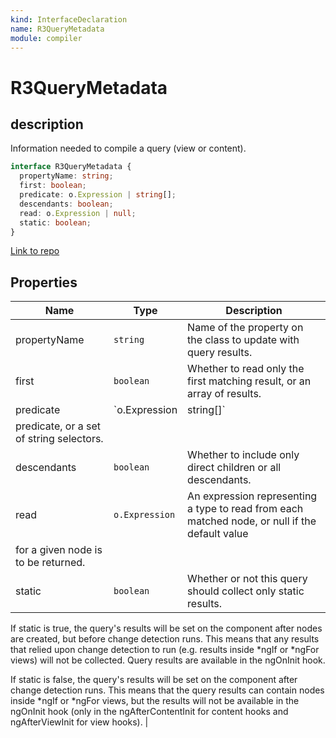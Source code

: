 ```yaml
---
kind: InterfaceDeclaration
name: R3QueryMetadata
module: compiler
---
```


# R3QueryMetadata

## description

Information needed to compile a query (view or content).

```ts
interface R3QueryMetadata {
  propertyName: string;
  first: boolean;
  predicate: o.Expression | string[];
  descendants: boolean;
  read: o.Expression | null;
  static: boolean;
}
```

[Link to repo](https://github.com/timdeschryver/angular/blob/master/packages/compiler/src/render3/view/api.ts#L212-L254)

## Properties

| Name                                     | Type           | Description                                                                                    |
| ---------------------------------------- | -------------- | ---------------------------------------------------------------------------------------------- |
| propertyName                             | `string`       | Name of the property on the class to update with query results.                                |
| first                                    | `boolean`      | Whether to read only the first matching result, or an array of results.                        |
| predicate                                | `o.Expression  | string[]`                                                                                      | Either an expression representing a type or `InjectionToken` for the query |
| predicate, or a set of string selectors. |
| descendants                              | `boolean`      | Whether to include only direct children or all descendants.                                    |
| read                                     | `o.Expression` | An expression representing a type to read from each matched node, or null if the default value |
| for a given node is to be returned.      |
| static                                   | `boolean`      | Whether or not this query should collect only static results.                                  |

If static is true, the query's results will be set on the component after nodes are created,
but before change detection runs. This means that any results that relied upon change detection
to run (e.g. results inside *ngIf or *ngFor views) will not be collected. Query results are
available in the ngOnInit hook.

If static is false, the query's results will be set on the component after change detection
runs. This means that the query results can contain nodes inside *ngIf or *ngFor views, but
the results will not be available in the ngOnInit hook (only in the ngAfterContentInit for
content hooks and ngAfterViewInit for view hooks). |
